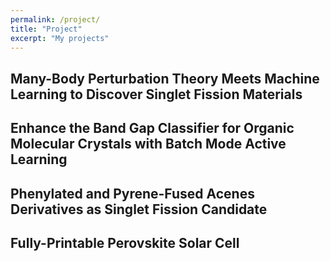 ```yaml
---
permalink: /project/
title: "Project"
excerpt: "My projects"
---
```


## Many-Body Perturbation Theory Meets Machine Learning to Discover Singlet Fission Materials  


## Enhance the Band Gap Classifier for Organic Molecular Crystals with Batch Mode Active Learning  

## Phenylated and Pyrene-Fused Acenes Derivatives as Singlet Fission Candidate   

## Fully-Printable Perovskite Solar Cell   
